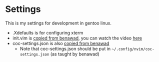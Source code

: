 # Settings
This is my settings for development in gentoo linux. 

- .Xdefaults is for configuring xterm
- init.vim is [copied from benawad](https://gist.github.com/benawad/b768f5a5bbd92c8baabd363b7e79786f), you can watch the video [here](https://www.youtube.com/watch?v=gnupOrSEikQ)
- coc-settings.json is also [copied from benawad](https://gist.github.com/benawad/e187dd887f256a6a002905ec7f22ad76)
  - Note that coc-settings.json should be put in `~/.config/nvim/coc-settings.json` (as taught by benawad)

